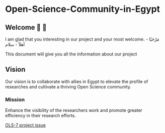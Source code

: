 # Open-Science-Community-in-Egypt
## Welcome :mega: :tada:

I am glad that you interesting in our project and your most welcome. 
مَرْحَبًا - أهلاً - سلام

This document will give you all the information about our project
## Vision
Our vision is to collaborate with allies in Egypt to elevate the profile of researches and cultivate a thriving Open Science community. 
### Mission
Enhance the visibility of the researchers work and promote greater efficiency in their research efforts. 

[ OLS-7 project issue](https://github.com/open-life-science/ols-7/issues/12)
